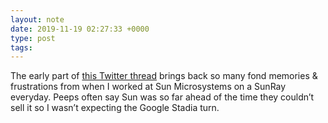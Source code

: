 ```yaml
---
layout: note
date: 2019-11-19 02:27:33 +0000
type: post
tags:
---
```


The early part of [this Twitter thread](https://twitter.com/mcclure111/status/1196557401710837762) brings back so many fond memories & frustrations from when I worked at Sun Microsystems on a SunRay everyday. Peeps often say Sun was so far ahead of the time they couldn’t sell it so I wasn’t expecting the Google Stadia turn.

